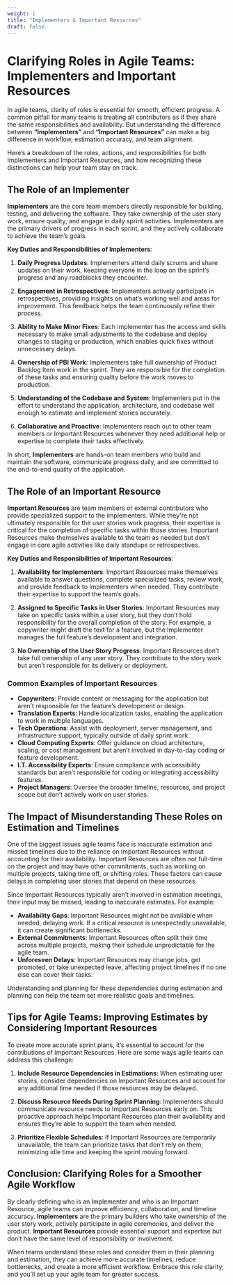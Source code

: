 ```yaml
---
weight: 1
title: "Implementers & Important Resources"
draft: false
---
```


# Clarifying Roles in Agile Teams: Implementers and Important Resources

In agile teams, clarity of roles is essential for smooth, efficient progress. A common pitfall for many teams is treating all contributors as if they share the same responsibilities and availability. But understanding the difference between **“Implementers”** and **“Important Resources”** can make a big difference in workflow, estimation accuracy, and team alignment.

Here’s a breakdown of the roles, actions, and responsibilities for both Implementers and Important Resources, and how recognizing these distinctions can help your team stay on track.

## The Role of an Implementer

**Implementers** are the core team members directly responsible for building, testing, and delivering the software. They take ownership of the user story work, ensure quality, and engage in daily sprint activities. Implementers are the primary drivers of progress in each sprint, and they actively collaborate to achieve the team’s goals.

**Key Duties and Responsibilities of Implementers**:

1. **Daily Progress Updates**: Implementers attend daily scrums and share updates on their work, keeping everyone in the loop on the sprint’s progress and any roadblocks they encounter.

2. **Engagement in Retrospectives**: Implementers actively participate in retrospectives, providing insights on what’s working well and areas for improvement. This feedback helps the team continuously refine their process.

3. **Ability to Make Minor Fixes**: Each implementer has the access and skills necessary to make small adjustments to the codebase and deploy changes to staging or production, which enables quick fixes without unnecessary delays.

4. **Ownership of PBI Work**: Implementers take full ownership of Product Backlog Item work in the sprint. They are responsible for the completion of these tasks and ensuring quality before the work moves to production.

5. **Understanding of the Codebase and System**: Implementers put in the effort to understand the application, architecture, and codebase well enough to estimate and implement stories accurately.

6. **Collaborative and Proactive**: Implementers reach out to other team members or Important Resources whenever they need additional help or expertise to complete their tasks effectively.

In short, **Implementers** are hands-on team members who build and maintain the software, communicate progress daily, and are committed to the end-to-end quality of the application.

## The Role of an Important Resource

**Important Resources** are team members or external contributors who provide specialized support to the implementers. While they're npt ultimately responsible for the user stories work progress, their expertise is critical for the completion of specific tasks within those stories. Important Resources make themselves available to the team as needed but don’t engage in core agile activities like daily standups or retrospectives.

**Key Duties and Responsibilities of Important Resources**:

1. **Availability for Implementers**: Important Resources make themselves available to answer questions, complete specialized tasks, review work, and provide feedback to Implementers when needed. They contribute their expertise to support the team’s goals.

2. **Assigned to Specific Tasks in User Stories**: Important Resources may take on specific tasks within a user story, but they don’t hold responsibility for the overall completion of the story. For example, a copywriter might draft the text for a feature, but the Implementer manages the full feature’s development and integration.

3. **No Ownership of the User Story Progress**: Important Resources don’t take full ownership of any user story. They contribute to the story work but aren’t responsible for its delivery or deployment.

### Common Examples of Important Resources

- **Copywriters**: Provide content or messaging for the application but aren’t responsible for the feature’s development or design.
- **Translation Experts**: Handle localization tasks, enabling the application to work in multiple languages.
- **Tech Operations**: Assist with deployment, server management, and infrastructure support, typically outside of daily sprint work.
- **Cloud Computing Experts**: Offer guidance on cloud architecture, scaling, or cost management but aren’t involved in day-to-day coding or feature development.
- **I.T. Accessibility Experts**: Ensure compliance with accessibility standards but aren’t responsible for coding or integrating accessibility features.
- **Project Managers**: Oversee the broader timeline, resources, and project scope but don’t actively work on user stories.

## The Impact of Misunderstanding These Roles on Estimation and Timelines

One of the biggest issues agile teams face is inaccurate estimation and missed timelines due to the reliance on Important Resources without accounting for their availability. Important Resources are often not full-time on the project and may have other commitments, such as working on multiple projects, taking time off, or shifting roles. These factors can cause delays in completing user stories that depend on these resources.

Since Important Resources typically aren’t involved in estimation meetings, their input may be missed, leading to inaccurate estimates. For example:
- **Availability Gaps**: Important Resources might not be available when needed, delaying work. If a critical resource is unexpectedly unavailable, it can create significant bottlenecks.
- **External Commitments**: Important Resources often split their time across multiple projects, making their schedule unpredictable for the agile team.
- **Unforeseen Delays**: Important Resources may change jobs, get promoted, or take unexpected leave, affecting project timelines if no one else can cover their tasks.

Understanding and planning for these dependencies during estimation and planning can help the team set more realistic goals and timelines.

## Tips for Agile Teams: Improving Estimates by Considering Important Resources

To create more accurate sprint plans, it’s essential to account for the contributions of Important Resources. Here are some ways agile teams can address this challenge:

1. **Include Resource Dependencies in Estimations**: When estimating user stories, consider dependencies on Important Resources and account for any additional time needed if those resources may be delayed.

2. **Discuss Resource Needs During Sprint Planning**: Implementers should communicate resource needs to Important Resources early on. This proactive approach helps Important Resources plan their availability and ensures they’re able to support the team when needed.

3. **Prioritize Flexible Schedules**: If Important Resources are temporarily unavailable, the team can prioritize tasks that don’t rely on them, minimizing idle time and keeping the sprint moving forward.

## Conclusion: Clarifying Roles for a Smoother Agile Workflow

By clearly defining who is an Implementer and who is an Important Resource, agile teams can improve efficiency, collaboration, and timeline accuracy. **Implementers** are the primary builders who take ownership of the user story work, actively participate in agile ceremonies, and deliver the product. **Important Resources** provide essential support and expertise but don’t have the same level of responsibility or involvement.

When teams understand these roles and consider them in their planning and estimation, they can achieve more accurate timelines, reduce bottlenecks, and create a more efficient workflow. Embrace this role clarity, and you’ll set up your agile team for greater success.

